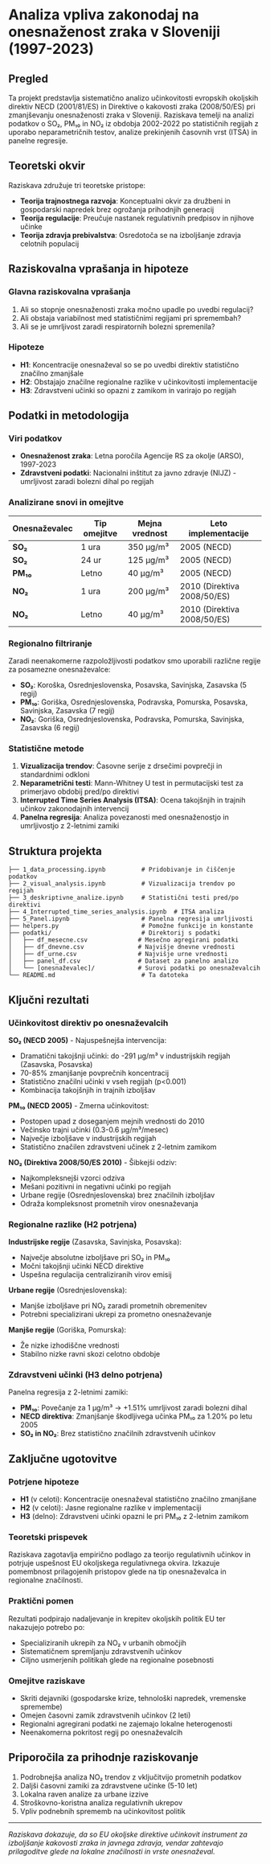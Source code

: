 # Analiza vpliva zakonodaj na onesnaženost zraka v Sloveniji (1997-2023)

## Pregled

Ta projekt predstavlja sistematično analizo učinkovitosti evropskih okoljskih direktiv NECD (2001/81/ES) in Direktive o kakovosti zraka (2008/50/ES) pri zmanjševanju onesnaženosti zraka v Sloveniji. Raziskava temelji na analizi podatkov o SO₂, PM₁₀ in NO₂ iz obdobja 2002-2022 po statističnih regijah z uporabo neparametričnih testov, analize prekinjenih časovnih vrst (ITSA) in panelne regresije.

## Teoretski okvir

Raziskava združuje tri teoretske pristope:

- **Teorija trajnostnega razvoja**: Konceptualni okvir za družbeni in gospodarski napredek brez ogrožanja prihodnjih generacij
- **Teorija regulacije**: Preučuje nastanek regulativnih predpisov in njihove učinke
- **Teorija zdravja prebivalstva**: Osredotoča se na izboljšanje zdravja celotnih populacij

## Raziskovalna vprašanja in hipoteze

### Glavna raziskovalna vprašanja
1. Ali so stopnje onesnaženosti zraka močno upadle po uvedbi regulacij?
2. Ali obstaja variabilnost med statističnimi regijami pri spremembah?
3. Ali se je umrljivost zaradi respiratornih bolezni spremenila?

### Hipoteze
- **H1**: Koncentracije onesnaževal so se po uvedbi direktiv statistično značilno zmanjšale
- **H2**: Obstajajo značilne regionalne razlike v učinkovitosti implementacije
- **H3**: Zdravstveni učinki so opazni z zamikom in varirajo po regijah

## Podatki in metodologija

### Viri podatkov
- **Onesnaženost zraka**: Letna poročila Agencije RS za okolje (ARSO), 1997-2023
- **Zdravstveni podatki**: Nacionalni inštitut za javno zdravje (NIJZ) - umrljivost zaradi bolezni dihal po regijah

### Analizirane snovi in omejitve

| Onesnaževalec | Tip omejitve | Mejna vrednost | Leto implementacije |
|---------------|--------------|----------------|-------------------|
| **SO₂** | 1 ura | 350 μg/m³ | 2005 (NECD) |
| **SO₂** | 24 ur | 125 μg/m³ | 2005 (NECD) |
| **PM₁₀** | Letno | 40 μg/m³ | 2005 (NECD) |
| **NO₂** | 1 ura | 200 μg/m³ | 2010 (Direktiva 2008/50/ES) |
| **NO₂** | Letno | 40 μg/m³ | 2010 (Direktiva 2008/50/ES) |

### Regionalno filtriranje
Zaradi neenakomerne razpoložljivosti podatkov smo uporabili različne regije za posamezne onesnaževalce:

- **SO₂**: Koroška, Osrednjeslovenska, Posavska, Savinjska, Zasavska (5 regij)
- **PM₁₀**: Goriška, Osrednjeslovenska, Podravska, Pomurska, Posavska, Savinjska, Zasavska (7 regij)
- **NO₂**: Goriška, Osrednjeslovenska, Podravska, Pomurska, Savinjska, Zasavska (6 regij)

### Statistične metode

1. **Vizualizacija trendov**: Časovne serije z drsečimi povprečji in standardnimi odkloni
2. **Neparametrični testi**: Mann-Whitney U test in permutacijski test za primerjavo obdobij pred/po direktivi
3. **Interrupted Time Series Analysis (ITSA)**: Ocena takojšnjih in trajnih učinkov zakonodajnih intervencij
4. **Panelna regresija**: Analiza povezanosti med onesnaženostjo in umrljivostjo z 2-letnimi zamiki

## Struktura projekta

```
├── 1_data_processing.ipynb          # Pridobivanje in čiščenje podatkov
├── 2_visual_analysis.ipynb          # Vizualizacija trendov po regijah
├── 3_deskriptivne_analize.ipynb     # Statistični testi pred/po direktivi
├── 4_Interrupted_time_series_analysis.ipynb  # ITSA analiza
├── 5_Panel.ipynb                    # Panelna regresija umrljivosti
├── helpers.py                       # Pomožne funkcije in konstante
├── podatki/                         # Direktorij s podatki
│   ├── df_mesecne.csv              # Mesečno agregirani podatki
│   ├── df_dnevne.csv               # Najvišje dnevne vrednosti
│   ├── df_urne.csv                 # Najvišje urne vrednosti
│   ├── panel_df.csv                # Dataset za panelno analizo
│   └── [onesnaževalec]/            # Surovi podatki po onesnaževalcih
└── README.md                        # Ta datoteka
```

## Ključni rezultati

### Učinkovitost direktiv po onesnaževalcih

**SO₂ (NECD 2005)** - Najuspešnejša intervencija:
- Dramatični takojšnji učinki: do -291 μg/m³ v industrijskih regijah (Zasavska, Posavska)
- 70-85% zmanjšanje povprečnih koncentracij
- Statistično značilni učinki v vseh regijah (p<0.001)
- Kombinacija takojšnjih in trajnih izboljšav

**PM₁₀ (NECD 2005)** - Zmerna učinkovitost:
- Postopen upad z doseganjem mejnih vrednosti do 2010
- Večinsko trajni učinki (0.3-0.6 μg/m³/mesec)
- Največje izboljšave v industrijskih regijah
- Statistično značilen zdravstveni učinek z 2-letnim zamikom

**NO₂ (Direktiva 2008/50/ES 2010)** - Šibkejši odziv:
- Najkompleksnejši vzorci odziva
- Mešani pozitivni in negativni učinki po regijah
- Urbane regije (Osrednjeslovenska) brez značilnih izboljšav
- Odraža kompleksnost prometnih virov onesnaževanja

### Regionalne razlike (H2 potrjena)

**Industrijske regije** (Zasavska, Savinjska, Posavska):
- Največje absolutne izboljšave pri SO₂ in PM₁₀
- Močni takojšnji učinki NECD direktive
- Uspešna regulacija centraliziranih virov emisij

**Urbane regije** (Osrednjeslovenska):
- Manjše izboljšave pri NO₂ zaradi prometnih obremenitev
- Potrebni specializirani ukrepi za prometno onesnaževanje

**Manjše regije** (Goriška, Pomurska):
- Že nizke izhodiščne vrednosti
- Stabilno nizke ravni skozi celotno obdobje

### Zdravstveni učinki (H3 delno potrjena)

Panelna regresija z 2-letnimi zamiki:
- **PM₁₀**: Povečanje za 1 μg/m³ → +1.51% umrljivost zaradi bolezni dihal
- **NECD direktiva**: Zmanjšanje škodljivega učinka PM₁₀ za 1.20% po letu 2005
- **SO₂ in NO₂**: Brez statistično značilnih zdravstvenih učinkov

## Zaključne ugotovitve

### Potrjene hipoteze
- **H1** (v celoti): Koncentracije onesnaževal statistično značilno zmanjšane
- **H2** (v celoti): Jasne regionalne razlike v implementaciji
- **H3** (delno): Zdravstveni učinki opazni le pri PM₁₀ z 2-letnim zamikom

### Teoretski prispevek
Raziskava zagotavlja empirično podlago za teorijo regulativnih učinkov in potrjuje uspešnost EU okoljskega regulativnega okvira. Izkazuje pomembnost prilagojenih pristopov glede na tip onesnaževalca in regionalne značilnosti.

### Praktični pomen
Rezultati podpirajo nadaljevanje in krepitev okoljskih politik EU ter nakazujejo potrebo po:
- Specializiranih ukrepih za NO₂ v urbanih območjih
- Sistematičnem spremljanju zdravstvenih učinkov
- Ciljno usmerjenih politikah glede na regionalne posebnosti

### Omejitve raziskave
- Skriti dejavniki (gospodarske krize, tehnološki napredek, vremenske spremembe)
- Omejen časovni zamik zdravstvenih učinkov (2 leti)
- Regionalni agregirani podatki ne zajemajo lokalne heterogenosti
- Neenakomerna pokritost regij po onesnaževalcih

## Priporočila za prihodnje raziskovanje

1. Podrobnejša analiza NO₂ trendov z vključitvijo prometnih podatkov
2. Daljši časovni zamiki za zdravstvene učinke (5-10 let)
3. Lokalna raven analize za urbane izzive
4. Stroškovno-koristna analiza regulativnih ukrepov
5. Vpliv podnebnih sprememb na učinkovitost politik

---

*Raziskava dokazuje, da so EU okoljske direktive učinkovit instrument za izboljšanje kakovosti zraka in javnega zdravja, vendar zahtevajo prilagoditve glede na lokalne značilnosti in vrste onesnaževal.*
